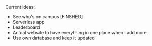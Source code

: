 Current ideas:

- See who's on campus [FINSHED]
- Serverless app
- Leaderboard
- Actual website to have everything in one place when I add more
- Use own database and keep it updated
